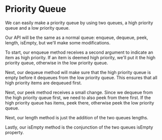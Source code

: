 # Priority Queue

We can easily make a priority queue by using two queues, a high priority queue and a low priority queue.

Our API will be the same as a normal queue: enqueue, dequeue, peek, length, isEmpty, but we'll make some modifications.

To start, our enqueue method receives a second argument to indicate an item as high priority. If an item is deemed high priority, we'll put it the high priority queue, otherwise in the low priority queue.

Next, our dequeue method will make sure that the high priority queue is empty before it dequeues from the low priority queue. This ensures that all high priority items are dequeued first.

Next, our peek method receives a small change. Since we dequeue from the high priority queue first, we need to also peek from there first. If the high priority queue has items, peek there, otherwise peek the low priority queue.

Next, our length method is just the addition of the two queues lengths.

Lastly, our isEmpty method is the conjunction of the two queues isEmpty property.
